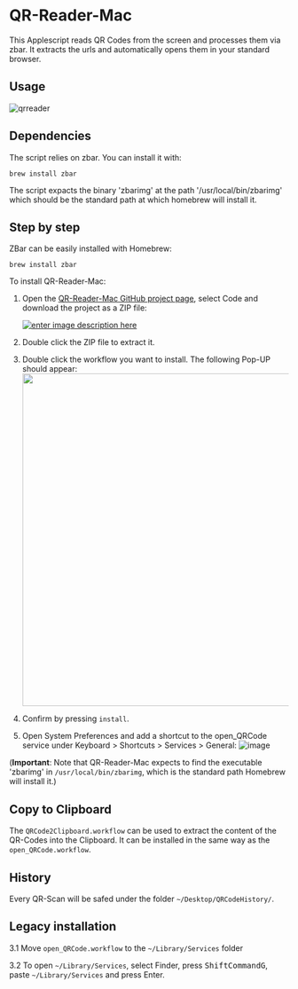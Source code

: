 # QR-Reader-Mac
This Applescript reads QR Codes from the screen and processes them via zbar. It extracts the urls and automatically opens them in your standard browser.

## Usage
![qrreader](https://user-images.githubusercontent.com/31591562/136548790-18e1fc06-16ef-44a1-9510-6ffa505b9da5.gif)

## Dependencies
The script relies on zbar. You can install it with:

```brew install zbar```

The script expacts the binary 'zbarimg' at the path '/usr/local/bin/zbarimg' which should be the standard path at which homebrew will install it.

## Step by step

ZBar can be easily installed with Homebrew:

    brew install zbar

To install QR-Reader-Mac:
 1. Open the [QR-Reader-Mac GitHub project page][2], select Code and download the project as a ZIP file:

    [![enter image description here][3]][3]

 2. Double click the ZIP file to extract it.
 3. Double click the workflow you want to install. The following Pop-UP should appear: <img src="https://user-images.githubusercontent.com/31591562/136544285-9b078c84-f89d-4234-9de1-c7a05faa34f2.png" width="600px">
 4. Confirm by pressing `install`.
 5. Open System Preferences and add a shortcut to the open_QRCode service under Keyboard > Shortcuts > Services > General:
![image](https://user-images.githubusercontent.com/31591562/136544132-bf1d2889-87b1-4971-b30e-04d441ade14c.png)

(**Important**: Note that QR-Reader-Mac expects to find the executable 'zbarimg' in `/usr/local/bin/zbarimg`, which is the standard path Homebrew will install it.)

## Copy to Clipboard
The `QRCode2Clipboard.workflow` can be used to extract the content of the QR-Codes into the Clipboard. It can be installed in the same way as the `open_QRCode.workflow`.
  
## History

Every QR-Scan will be safed under the folder `~/Desktop/QRCodeHistory/`.

## Legacy installation

3.1 Move `open_QRCode.workflow` to the `~/Library/Services` folder

3.2 To open `~/Library/Services`, select Finder, press <kbd>Shift</kbd><kbd>Command</kbd><kbd>G</kbd>, paste `~/Library/Services` and press Enter.

  [1]: https://github.com/mchehab/zbar
  [2]: https://github.com/FrederikRogalski/QR-Reader-Mac
  [3]: https://i.stack.imgur.com/xRylI.png
